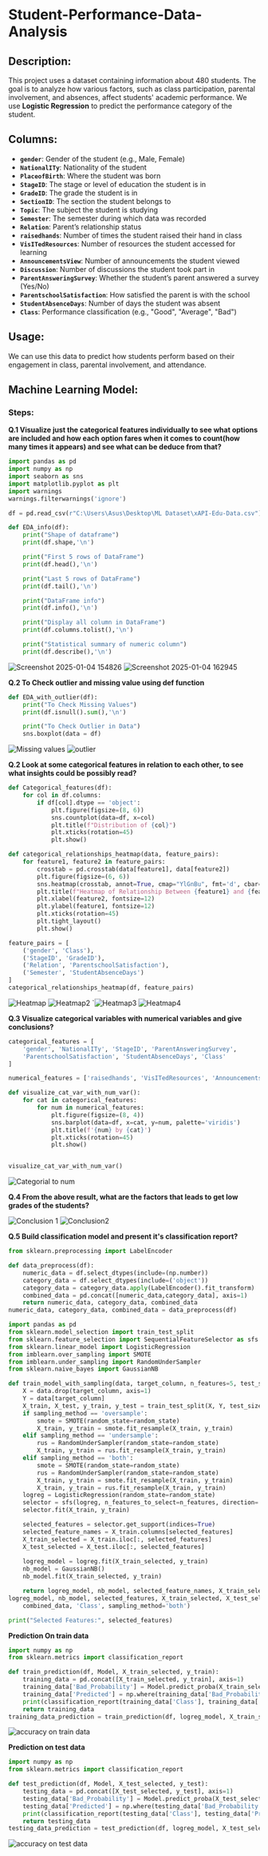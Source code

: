 # Student-Performance-Data-Analysis

## Description:
This project uses a dataset containing information about 480 students. The goal is to analyze how various factors, such as class participation, parental involvement, and absences, affect students' academic performance. We use **Logistic Regression** to predict the performance category of the student.

## Columns:
- **`gender`**: Gender of the student (e.g., Male, Female)
- **`NationalITy`**: Nationality of the student
- **`PlaceofBirth`**: Where the student was born
- **`StageID`**: The stage or level of education the student is in
- **`GradeID`**: The grade the student is in
- **`SectionID`**: The section the student belongs to
- **`Topic`**: The subject the student is studying
- **`Semester`**: The semester during which data was recorded
- **`Relation`**: Parent’s relationship status
- **`raisedhands`**: Number of times the student raised their hand in class
- **`VisITedResources`**: Number of resources the student accessed for learning
- **`AnnouncementsView`**: Number of announcements the student viewed
- **`Discussion`**: Number of discussions the student took part in
- **`ParentAnsweringSurvey`**: Whether the student’s parent answered a survey (Yes/No)
- **`ParentschoolSatisfaction`**: How satisfied the parent is with the school
- **`StudentAbsenceDays`**: Number of days the student was absent
- **`Class`**: Performance classification (e.g., "Good", "Average", "Bad")

## Usage:
We can use this data to predict how students perform based on their engagement in class, parental involvement, and attendance.

## Machine Learning Model:

### Steps:
**Q.1 Visualize just the categorical features individually to see 
what options are included and how each option fares 
when it comes to count(how many times it appears) and 
see what can be deduce from that?** 
```python 
import pandas as pd
import numpy as np
import seaborn as sns
import matplotlib.pyplot as plt
import warnings
warnings.filterwarnings('ignore')

df = pd.read_csv(r"C:\Users\Asus\Desktop\ML Dataset\xAPI-Edu-Data.csv")

def EDA_info(df):
    print("Shape of dataframe")
    print(df.shape,'\n')

    print("First 5 rows of DataFrame")
    print(df.head(),'\n')

    print("Last 5 rows of DataFrame")
    print(df.tail(),'\n')

    print("DataFrame info")
    print(df.info(),'\n')

    print("Display all column in DataFrame")
    print(df.columns.tolist(),'\n')

    print("Statistical summary of numeric column")
    print(df.describe(),'\n')
```

![Screenshot 2025-01-04 154826](https://github.com/user-attachments/assets/217d0b50-6c18-4b57-acd9-71d0507fc79c)
![Screenshot 2025-01-04 162945](https://github.com/user-attachments/assets/de4b2b9e-7d0c-480f-ac6d-7bbb744da606)

**Q.2 To Check outlier and missing value using def function**
```python
def EDA_with_outlier(df):
    print("To Check Missing Values")
    print(df.isnull().sum(),'\n')

    print("To Check Outlier in Data")
    sns.boxplot(data = df)
```
![Missing values](https://github.com/user-attachments/assets/81198ad2-1828-4c04-a7cb-d5b66e7a7d98)
![outlier](https://github.com/user-attachments/assets/72a8ae24-53ed-4a4a-8240-731fd09e3554)

**Q.2 Look at some categorical features in relation to each 
other, to see what insights could be possibly read?**
```python
def Categorical_features(df):
    for col in df.columns:
        if df[col].dtype == 'object':  
            plt.figure(figsize=(8, 6))
            sns.countplot(data=df, x=col)
            plt.title(f"Distribution of {col}")  
            plt.xticks(rotation=45) 
            plt.show()
```
```python
def categorical_relationships_heatmap(data, feature_pairs):
    for feature1, feature2 in feature_pairs:
        crosstab = pd.crosstab(data[feature1], data[feature2])
        plt.figure(figsize=(6, 6))
        sns.heatmap(crosstab, annot=True, cmap="YlGnBu", fmt='d', cbar=True)
        plt.title(f"Heatmap of Relationship Between {feature1} and {feature2}", fontsize=14)
        plt.xlabel(feature2, fontsize=12)
        plt.ylabel(feature1, fontsize=12)
        plt.xticks(rotation=45)
        plt.tight_layout()
        plt.show()

feature_pairs = [
    ('gender', 'Class'), 
    ('StageID', 'GradeID'), 
    ('Relation', 'ParentschoolSatisfaction'),
    ('Semester', 'StudentAbsenceDays')
]
categorical_relationships_heatmap(df, feature_pairs)
```

![Heatmap](https://github.com/user-attachments/assets/7489044a-8921-4c57-8631-385c9198610e)
![Heatmap2](https://github.com/user-attachments/assets/3745d53e-2556-4fe0-95a7-bf290f1b5297)
`![Heatmap3](https://github.com/user-attachments/assets/b20f3d31-5a4a-4842-a862-401c0e985eb5)
![Heatmap4](https://github.com/user-attachments/assets/94a5b323-b449-42fc-a776-d574fc6a12e3)

**Q.3 Visualize categorical variables with numerical variables 
and give conclusions?**
```python
categorical_features = [
    'gender', 'NationalITy', 'StageID', 'ParentAnsweringSurvey',
    'ParentschoolSatisfaction', 'StudentAbsenceDays', 'Class'
]

numerical_features = ['raisedhands', 'VisITedResources', 'AnnouncementsView', 'Discussion']

def visualize_cat_var_with_num_var():
    for cat in categorical_features:
        for num in numerical_features:
            plt.figure(figsize=(8, 4))
            sns.barplot(data=df, x=cat, y=num, palette='viridis')
            plt.title(f'{num} by {cat}')
            plt.xticks(rotation=45)
            plt.show()


visualize_cat_var_with_num_var()
```
![Categorial to num](https://github.com/user-attachments/assets/372341a2-d9e3-4d14-b01b-b467831a3a30)

**Q.4 From the above result, what are the factors that leads to 
get low grades of the students?**

![Conclusion 1](https://github.com/user-attachments/assets/487e1b27-ee5a-4bb3-b0cc-777c00a8cf86)
![Conclusion2](https://github.com/user-attachments/assets/b47b8634-3ec9-436d-88e1-51fe85ab5974)

**Q.5 Build classification model and present it's classification 
report?**
```python
from sklearn.preprocessing import LabelEncoder

def data_preprocess(df):
    numeric_data = df.select_dtypes(include=(np.number))
    category_data = df.select_dtypes(include=('object'))
    category_data = category_data.apply(LabelEncoder().fit_transform)
    combined_data = pd.concat([numeric_data,category_data], axis=1)
    return numeric_data, category_data, combined_data
numeric_data, category_data, combined_data = data_preprocess(df)
```
```python
import pandas as pd
from sklearn.model_selection import train_test_split
from sklearn.feature_selection import SequentialFeatureSelector as sfs
from sklearn.linear_model import LogisticRegression
from imblearn.over_sampling import SMOTE
from imblearn.under_sampling import RandomUnderSampler
from sklearn.naive_bayes import GaussianNB

def train_model_with_sampling(data, target_column, n_features=5, test_size=0.20, random_state=36, sampling_method='both'):
    X = data.drop(target_column, axis=1)
    Y = data[target_column]
    X_train, X_test, y_train, y_test = train_test_split(X, Y, test_size=test_size, random_state=random_state)
    if sampling_method == 'oversample':
        smote = SMOTE(random_state=random_state)
        X_train, y_train = smote.fit_resample(X_train, y_train)
    elif sampling_method == 'undersample':
        rus = RandomUnderSampler(random_state=random_state)
        X_train, y_train = rus.fit_resample(X_train, y_train)
    elif sampling_method == 'both':
        smote = SMOTE(random_state=random_state)
        rus = RandomUnderSampler(random_state=random_state)
        X_train, y_train = smote.fit_resample(X_train, y_train)
        X_train, y_train = rus.fit_resample(X_train, y_train)
    logreg = LogisticRegression(random_state=random_state)
    selector = sfs(logreg, n_features_to_select=n_features, direction='forward', scoring='accuracy')
    selector.fit(X_train, y_train)

    selected_features = selector.get_support(indices=True)
    selected_feature_names = X_train.columns[selected_features]
    X_train_selected = X_train.iloc[:, selected_features]
    X_test_selected = X_test.iloc[:, selected_features]
    
    logreg_model = logreg.fit(X_train_selected, y_train)
    nb_model = GaussianNB()
    nb_model.fit(X_train_selected, y_train)

    return logreg_model, nb_model, selected_feature_names, X_train_selected, X_test_selected, y_train, y_test
logreg_model, nb_model, selected_features, X_train_selected, X_test_selected, y_train, y_test = train_model_with_sampling(
    combined_data, 'Class', sampling_method='both')

print("Selected Features:", selected_features)
```
**Prediction On train data**
```python
import numpy as np
from sklearn.metrics import classification_report

def train_prediction(df, Model, X_train_selected, y_train):
    training_data = pd.concat([X_train_selected, y_train], axis=1)
    training_data['Bad_Probability'] = Model.predict_proba(X_train_selected)[:, 1]
    training_data['Predicted'] = np.where(training_data['Bad_Probability'] >= 0.7, 1, 0)
    print(classification_report(training_data['Class'], training_data['Predicted']))
    return training_data
training_data_prediction = train_prediction(df, logreg_model, X_train_selected, y_train)
```
![accuracy on train data](https://github.com/user-attachments/assets/62c61a92-a07c-4481-ad43-467b077072ec)

**Prediction on test data**
```python
import numpy as np
from sklearn.metrics import classification_report

def test_prediction(df, Model, X_test_selected, y_test):
    testing_data = pd.concat([X_test_selected, y_test], axis=1)
    testing_data['Bad_Probability'] = Model.predict_proba(X_test_selected)[:, 1]
    testing_data['Predicted'] = np.where(testing_data['Bad_Probability'] >= 0.7, 1, 0)
    print(classification_report(testing_data['Class'], testing_data['Predicted']))
    return testing_data
testing_data_prediction = test_prediction(df, logreg_model, X_test_selected, y_test)
```
![accuracy on test data](https://github.com/user-attachments/assets/a95288b2-a726-4af3-9e4a-7c537c94b9e8)






